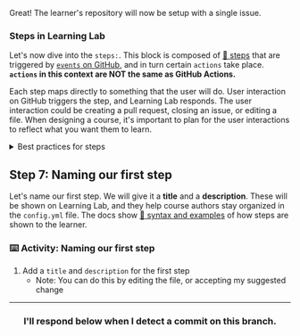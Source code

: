 Great! The learner's repository will now be setup with a single issue.

### Steps in Learning Lab
Let's now dive into the `steps:`. This block is composed of [:book: steps](https://github.github.com/learning-lab-equipment/#/3-3-writing-steps) that are triggered by [`events` on GitHub](https://developer.github.com/v3/activity/events/types/), and in turn certain `actions` take place. **`actions` in this context are NOT the same as GitHub Actions.**

Each step maps directly to something that the user will do. User interaction on GitHub triggers the step, and Learning Lab responds. The user interaction could be creating a pull request, closing an issue, or editing a file. When designing a course, it's important to plan for the user interactions to reflect what you want them to learn.

<details><summary>Best practices for steps</summary>

For example, you _could_ write a lot of text and have the user close the issue when they're done. But, unless your text was telling them how to close an issue, that reaction doesn't make sense. Try to find a way to have the user demonstrate their knowledge, like by committing a function to a branch. Let the user _show_ they understand to trigger the next step.

See [:book: best practices](https://github.github.com/learning-lab-equipment/#/3-5-responses?id=best-practices) in the Learning Lab docs for more suggestions.
</details>

## Step 7: Naming our first step

Let's name our first step. We will give it a **title** and a **description**. These will be shown on Learning Lab, and they help course authors stay organized in the `config.yml` file. The docs show [:book: syntax and examples](https://github.github.com/learning-lab-equipment/#/3-4-yaml?id=relevant-syntax-1) of how steps are shown to the learner.

### :keyboard: Activity: Naming our first step

1. Add a `title` and `description` for the first step
    - Note: You can do this by editing the file, or accepting my suggested change

<hr>
<h3 align="center">I'll respond below when I detect a commit on this branch.</h3>
